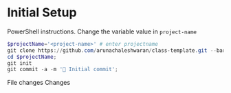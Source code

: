 # Initial Setup

PowerShell instructions. Change the variable value in `project-name`

```ps1
$projectName='<project-name>' # enter projectname
git clone https://github.com/arunachaleshwaran/class-template.git --bare $projectName;
cd $projectName;
git init
git commit -a -m '🎉 Initial commit';
```

File changes
Changes
